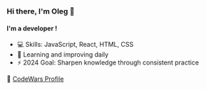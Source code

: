### Hi there, I'm Oleg 👋
#### I'm a developer !
- 💻 Skills: JavaScript, React, HTML, CSS
- 🌱 Learning and improving daily
- ⚡ 2024 Goal: Sharpen knowledge through consistent practice

📝 [CodeWars Profile](https://www.codewars.com/users/KosarMyatyi)

